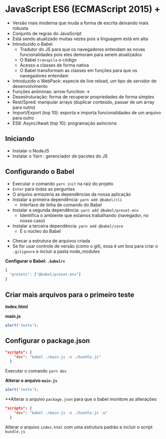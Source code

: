 # JavaScript ES6 (ECMAScript 2015) +

- Versão mais moderna que muda a forma de escrita deixando mais robusta
- Conjunto de regras do JavaScript
- Está sendo atualizado muitas vezes pois a linguagem está em alta
- Introduzido o Babel
  - Tradutor do JS para que os navegadores entendam as novas funcionalidades
    pois eles demoram para serem atualizados
  - O Babel `transpila` o código
  - Acesso a classes de forma nativa
  - O Babel transformam as classes em funções para que os navegadores entendam
- Introduzido o WebPack: especie de live reload, um tipo de servidor de desenvolvimento
- Funções anônimas: arrow funcition ->
- Desestruturação: forma de recuperar propriedades de forma simples
- Rest/Spred: manipular arrays (duplicar conteúdo, passar de um array para outro)
- Import/Export (top 10): exporta e importa funcionalidades de um arquivo para outro
- ES8: Async/Await (top 10): programação asíncrona


## Iniciando
- Instalar o NodeJS
- Instalar o Yarn : gerenciador de pacotes do JS


## Configurando o Babel
- Executar o comando `yarn init` na raiz do projeto
- `Enter` para todas as perguntas
- O arquivo armazena as dependências da nossa aplicação
- Instalar a primeira dependência: `yarn add @babel/cli`
  - Interface de linha de comando do Babel
- Instalar a segunda dependência: `yarn add @babel/preset-env`
  - Identifica o ambiente que estamos trabalhando (navegador, no nosso caso)
- Instalar a terceira dependência: `yarn add @babel/core`
  - É o núcleo do Babel

* Checar a estrutura de arquivos criada
* Se for usar controle de versão (como o git), essa é um boa para criar o `.gitignore`
  e incluir a pasta node_modules

**Configurar o Babel: `.babelrc`**

```javascript
{
  "presets": ["@babel/preset-env"]
}
```


## Criar mais arquivos para o primeiro teste
**index.html**

**main.js**

```javascript
alert('teste');
```

## Configurar o package.json

```json
"scripts": {
    "dev": "babel ./main.js -o ./bundle.js"
  }
```


Executar o comando `yarn dev`

**Alterar o arquivo `main.js`**
```javascript
alert('teste');
```


**Alterar o arquivo `package.json` para que o babel monitore as alterações

```json
"scripts": {
    "dev": "babel ./main.js -o ./bundle.js -w"
  }
```


Alterar o arquivo `index.html` com uma estrutura padrão e incluir o script `bundle.js`

